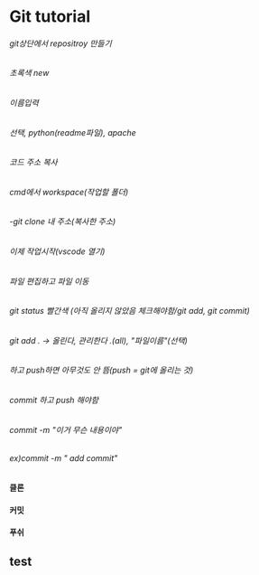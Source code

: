 # Git tutorial
###### git상단에서 repositroy 만들기
###### 초록색 new
###### 이름입력
###### 선택, python(readme파일), apache
###### 코드 주소 복사
###### cmd에서 workspace(작업할 폴더)
###### -git clone 내 주소(복사한 주소)
###### 이제 작업시작(vscode 열기)
###### 파일 편집하고 파일 이동
###### git status 빨간색 (아직 올리지 않았음 체크해야함/git add, git commit)

###### git add . -> 올린다, 관리한다 .(all), "파일이름"(선택)
###### 하고 push하면 아무것도 안 뜸(push = git에 올리는 것)
###### commit 하고 push 해야함
###### commit -m "이거 무슨 내용이야"
###### ex)commit -m " add commit"

#### 클론
#### 커밋
#### 푸쉬
## test